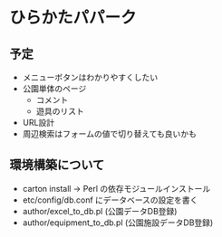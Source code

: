 # ひらかたパパーク

## 予定
* メニューボタンはわかりやすくしたい
* 公園単体のページ
  - コメント
  - 遊具のリスト
* URL設計
* 周辺検索はフォームの値で切り替えても良いかも

## 環境構築について
* carton install -> Perl の依存モジュールインストール
* etc/config/db.conf にデータベースの設定を書く
* author/excel_to_db.pl (公園データDB登録)
* author/equipment_to_db.pl (公園施設データDB登録)

